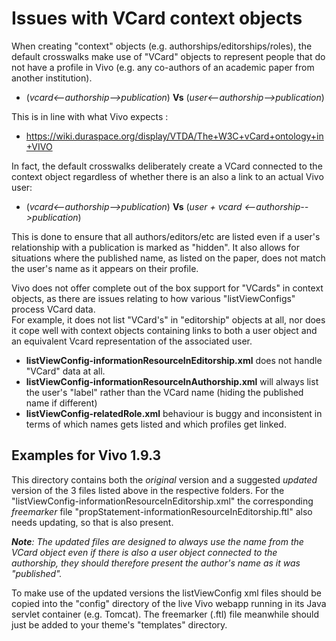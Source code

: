 # Issues with VCard context objects

When creating "context" objects (e.g. authorships/editorships/roles), the default crosswalks make use of "VCard" objects
to represent people that do not have a profile in Vivo (e.g. any co-authors of an academic paper from another institution).

* (_vcard<--authorship-->publication_) **Vs** (_user<--authorship-->publication_)

This is in line with what Vivo expects :

  * https://wiki.duraspace.org/display/VTDA/The+W3C+vCard+ontology+in+VIVO
    
In fact, the default crosswalks deliberately create a VCard connected to the context object regardless of whether 
there is an also a link to an actual Vivo user:

  * (_vcard<--authorship-->publication_) **Vs** (_user + vcard <--authorship-->publication_)
                                         
This is done to ensure that all authors/editors/etc are listed even if a user's relationship with a publication is marked
as "hidden". It also allows for situations where the published name, as listed on the paper, does not match the user's 
name as it appears on their profile.
 
Vivo does not offer complete out of the box support for "VCards" in context objects, as there are issues relating to how various "listViewConfigs" process VCard data.  
For example, it does not list "VCard's" in "editorship" objects at all, nor does it cope well with context objects containing links to both a user object and an equivalent Vcard representation of the associated user.  


* **listViewConfig-informationResourceInEditorship.xml** does not handle "VCard" data at all. 
* **listViewConfig-informationResourceInAuthorship.xml** will always list the user's "label" rather than the VCard name 
    (hiding the published name if different)
* **listViewConfig-relatedRole.xml** behaviour is buggy and inconsistent in terms of which names gets listed and which 
    profiles get linked.

## Examples for Vivo 1.9.3
This directory contains both the _original_ version and a suggested _updated_ version of the 3 files listed above in the
respective folders. For the "listViewConfig-informationResourceInEditorship.xml" the corresponding _freemarker_ file
 "propStatement-informationResourceInEditorship.ftl" also needs updating, so that is also present.  

_**Note**: The updated files are designed to always use the name from the VCard object even if there is also a user object
 connected to the authorship, they should therefore present the author's name as it was "published"._
 
To make use of the updated versions the listViewConfig xml files should be copied into the "config" directory of the live Vivo 
webapp running in its Java servlet container (e.g. Tomcat). The freemarker (.ftl) file meanwhile should just be added to
your theme's "templates" directory. 

